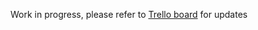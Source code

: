 Work in progress, please refer to [Trello board](https://trello.com/b/nrcdWWe4/%D0%BA%D0%BE%D0%BC%D0%B0%D0%BD%D0%B4%D0%BD%D0%B8%D0%B9-%D0%BF%D1%80%D0%BE%D1%94%D0%BA%D1%82) for updates
